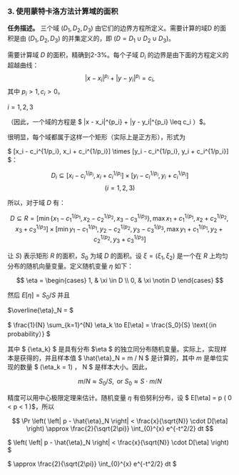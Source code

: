 ### 3. 使用蒙特卡洛方法计算域的面积
**任务描述。** 三个域 $(D_1, D_2, D_3)$ 由它们的边界方程所定义。需要计算的域D 的面积是由 $(D_1, D_2, D_3)$ 的并集定义的，即 $(D = D_1 ∪ D_2 ∪ D_3)$。

需要计算域 $D$ 的面积，精确到2-3%。每个子域 $D_i$ 的边界是由下面的方程定义的超越曲线：
$$ |x - x_i|^{p_i} + |y - y_i|^{p_i} = c_i, $$
其中 $p_i > 1, c_i > 0$。

$i = 1,2,3$

（因此，一个域的方程是
$ |x - x_i|^{p_i} + |y - y_i|^{p_i} \leq c_i ）$。

很明显，每个域都属于这样一个矩形（实际上是正方形），形式为

$ [x_i - c_i^{1/p_i}, x_i + c_i^{1/p_i}] \times [y_i - c_i^{1/p_i}, y_i + c_i^{1/p_i}] $：

$$ D_i \subseteq [x_i - c_i^{1/p_i}, x_i + c_i^{1/p_i}] \times [y_i - c_i^{1/p_i}, y_i + c_i^{1/p_i}] $$
$$(i = 1,2,3)$$

所以，对于域 $D$ 有：

$$ D \subseteq R = [\min\{x_1 - c_1^{1/p_1}, x_2 - c_2^{1/p_2}, x_3 - c_3^{1/p_3}\}, \max{x_1 + c_1^{1/p_1}, x_2+ c_2^{1/p_2}, x_3 + c_3^{1/p_3}}] \times [\min{y_1- c_1^{1/p_1}, y_2 - c_2^{1/p_2}, y_3 - c_3^{1/p_3}}, \max{y_1 + c_1^{1/p_1}, y_2 + c_2^{1/p_2}, y_3 + c_3^{1/p_3}}] $$

让 $S$) 表示矩形 $R$ 的面积，$S_0$ 为域 $D$ 的面积。设 $\xi = (\xi_1, \xi_2)$ 是一个在 $R$ 上均匀分布的随机向量变量。定义随机变量 $\eta$ 如下：

$$
\eta = 
\begin{cases}
1, &  \xi \in D \\
0, &  \xi \notin D
\end{cases}
$$

然后 $E[\eta] = S_0 / S$ 并且

$\overline{\eta}_N = $

$
 \frac{1}{N} \sum_{k=1}^{N} \eta_k \to E[\eta] = \frac{S_0}{S} \text{（in probability）}
$

其中 $ \{\eta_k\} $ 是具有分布 $\eta $ 的独立同分布随机变量。实际上，实现样本是获得的，并且样本值 $ \hat{\eta}_N = m / N $ 是计算的，其中 $m$ 是单位实现的数量 $ (\eta_k = 1) $，$ N $ 是样本大小。因此，

$$
m / N \approx S_0 / S, \text{ or } S_0 \approx S \cdot m / N
$$

精度可以用中心极限定理来估计。随机变量 $\eta$ 有伯努利分布，设 $ E[\eta] = p  ( 0 < p < 1 )$，所以

$$
\Pr \left( \left| p - \hat{\eta}_N \right| < \frac{x}{\sqrt{N}} \cdot D[\eta] \right) \approx \frac{2}{\sqrt{2\pi}} \int_{0}^{x} e^{-t^2/2} dt
$$


$
\left( \left| p - \hat{\eta}_N \right| < \frac{x}{\sqrt{N}} \cdot D[\eta] \right)
$

$
\approx \frac{2}{\sqrt{2\pi}} \int_{0}^{x} e^{-t^2/2} dt
$

